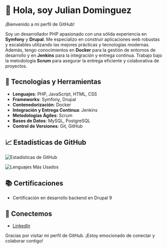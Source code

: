 # 👋 Hola, soy Julian Dominguez

¡Bienvenido a mi perfil de GitHub!

Soy un desarrollador PHP apasionado con una sólida experiencia en **Symfony** y **Drupal**. Me especializo en construir aplicaciones web robustas y escalables utilizando las mejores prácticas y tecnologías modernas. Además, tengo conocimientos en **Docker** para la gestión de entornos de desarrollo y en **Jenkins** para la integración y entrega continua. Trabajo bajo la metodología **Scrum** para asegurar la entrega eficiente y colaborativa de proyectos.

## 🔧 Tecnologías y Herramientas

- **Lenguajes**: PHP, JavaScript, HTML, CSS
- **Frameworks**: Symfony, Drupal
- **Contenedorización**: Docker
- **Integración y Entrega Continua**: Jenkins
- **Metodologías Ágiles**: Scrum
- **Bases de Datos**: MySQL, PostgreSQL
- **Control de Versiones**: Git, GitHub


## 📈 Estadísticas de GitHub

![Estadísticas de GitHub](https://github-readme-stats.vercel.app/api?username=julian-dominguez&show_icons=true&theme=radical)

![Lenguajes Más Usados](https://github-readme-stats.vercel.app/api/top-langs/?username=julian-dominguez&layout=compact&theme=radical)

## 📚 Certificaciones

- Certificación en desarrollo backend en Drupal 9

## 🤝 Conectemos

- [LinkedIn](https://www.linkedin.com/in/julian-david-dominguez-calero)

Gracias por visitar mi perfil de GitHub. ¡Estoy emocionado de conectar y colaborar contigo!

